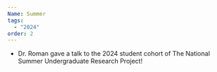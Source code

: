 ```yaml
---
Name: Summer
tags:
  - "2024"
order: 2
---
```

* Dr. Roman gave a talk to the 2024 student cohort of The National Summer Undergraduate Research Project!
